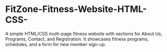 # FitZone-Fitness-Website-HTML-CSS-
A simple HTML/CSS multi-page fitness website with sections for About Us, Programs, Contact, and Registration. It showcases fitness programs, schedules, and a form for new member sign-up.
